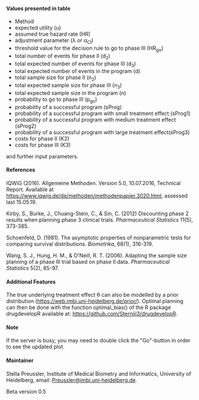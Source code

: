 #### Values presented in table
* Method
* expected utility (u)
* assumed true hazard rate (HR)
* adjustment parameter (&lambda; or &alpha;<sub>CI</sub>)
* threshold value for the decision rule to go to phase III (HR<sub>go</sub>)
* total number of events for phase II (d<sub>2</sub>)
* total expected number of events for phase III (d<sub>3</sub>)
* total expected number of events in the program (d)
* total sample size for phase II (n<sub>2</sub>)
* total expected sample size for phase III (n<sub>3</sub>)
* total expected sample size in the program (n)
* probability to go to phase III (p<sub>go</sub>)
* probability of a successful program (sProg)
* probability of a successful program with small treatment effect (sProg1)
* probability of a successful program with medium treatment effect (sProg2)
* probability of a successful program with large treatment effect(sProg3)
* costs for phase II (K2)
* costs for phase III (K3)

and further input parameters.


#### References

IQWiG (2016). Allgemeine Methoden. Version 5.0, 10.07.2016, Technical Report. Available at https://www.iqwig.de/de/methoden/methodenpapier.3020.html, assessed last 15.05.19.

Kirby, S., Burke, J., Chuang-Stein, C., & Sin, C. (2012) Discounting phase 2 results when planning phase 3 clinical trials. <i>Pharmaceutical Statistics</i> 11(5), 373-385.

Schoenfeld, D. (1981). The asymptotic properties of nonparametric tests for comparing survival distributions. <i>Biometrika</i>, 68(1), 316-319.

Wang, S. J., Hung, H. M., & O'Neill, R. T. (2006). Adapting the sample size planning of a phase III trial based on phase II data. <i>Pharmaceutical Statistics</i> 5(2), 85-97.


#### Additional Features
The true underlying treatment effect &theta; can also be modelled by a prior distribution (https://web.imbi.uni-heidelberg.de/prior/). Optimal planning can then be done with the function optimal_bias() of the R package drugdevelopR available at: https://github.com/Sterniii3/drugdevelopR.

#### Note

If the server is busy, you may need to double click the "Go"-button in order to see the updated plot.

#### Maintainer
Stella Preussler, Institute of Medical Biometry and Informatics, University of Heidelberg, email: Preussler@imbi.uni-heidelberg.de.

Beta version 0.5
